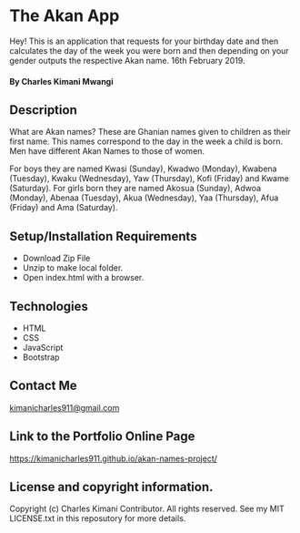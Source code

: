 # The Akan App
Hey! This is an application that requests for your birthday date and then calculates the day of the week you were born and then depending on your gender outputs the respective Akan name. 16th February 2019.
#### By Charles Kimani Mwangi
## Description
What are Akan names? 
  These are Ghanian names given to children as their first name. This names correspond to the day in the week a child is born. Men have different Akan Names to those of women.
  
  For boys they are named Kwasi (Sunday), Kwadwo (Monday), Kwabena (Tuesday), Kwaku (Wednesday), Yaw (Thursday), Kofi (Friday) and Kwame (Saturday).
  For girls born they are named Akosua (Sunday), Adwoa (Monday), Abenaa (Tuesday), Akua (Wednesday), Yaa (Thursday), Afua (Friday) and Ama (Saturday).

## Setup/Installation Requirements
* Download Zip File
* Unzip to make local folder.
* Open index.html with a browser.
## Technologies
* HTML
* CSS
* JavaScript
* Bootstrap
## Contact Me
kimanicharles911@gmail.com
## Link to the Portfolio Online Page
https://kimanicharles911.github.io/akan-names-project/
## License and copyright information.
Copyright (c) Charles Kimani Contributor. All rights reserved. See my MIT LICENSE.txt in this reposutory for more details.

